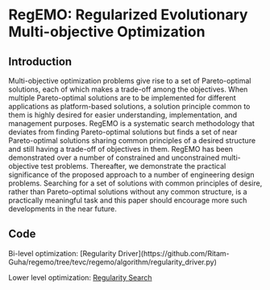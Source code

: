 <H1>RegEMO: Regularized Evolutionary Multi-objective Optimization</H1>

<H2>Introduction</H2>
Multi-objective optimization problems give rise to a set of Pareto-optimal solutions, each of which makes a trade-off among the objectives. When multiple Pareto-optimal solutions are to be implemented for different applications as platform-based solutions, a solution principle common to them is highly desired for easier understanding, implementation, and management purposes. RegEMO is a systematic search methodology that deviates from finding Pareto-optimal solutions but finds a set of near Pareto-optimal solutions sharing common principles of a desired structure and still having a trade-off of objectives in them. RegEMO has been demonstrated over a number of constrained and unconstrained multi-objective test problems. Thereafter, we demonstrate the practical significance of the proposed approach to a number of engineering design problems. Searching for a set of solutions with common principles of desire, rather than Pareto-optimal solutions without any common structure, is a practically meaningful task and this paper should encourage more such developments in the near future.

<H2>Code</H2>
Bi-level optimization: [Regularity Driver](https://github.com/Ritam-Guha/regemo/tree/tevc/regemo/algorithm/regularity_driver.py)

Lower level optimization: [Regularity Search](https://github.com/Ritam-Guha/regemo/tree/tevc/regemo/algorithm/regularity_search.py)
